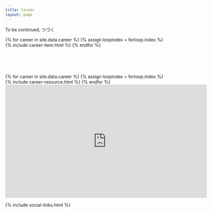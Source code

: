 ```yaml
---
title: Career
layout: page
---
```


<p class="right animated">To be continued, つづく </p>

<table class="table-career animated">
{% for career in site.data.career %}
{% assign loopindex = forloop.index %}
{% include career-item.html %}
{% endfor %}
</table>

<br>
<br>
<br>


<div>
{% for career in site.data.career %}
{% assign loopindex = forloop.index %}
{% include career-resource.html %}
{% endfor %}
</div>
<iframe src="https://player.vimeo.com/video/423963855" width="640" height="360" frameborder="0" allow="autoplay; fullscreen" allowfullscreen></iframe>
<br>


{% include social-links.html %}






